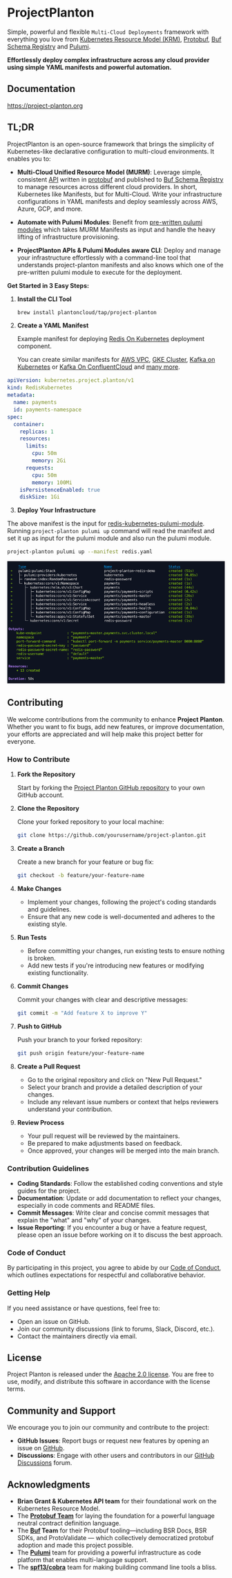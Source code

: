 # ProjectPlanton

Simple, powerful and flexible `Multi-Cloud Deployments` framework with everything you love
from [Kubernetes Resource Model (KRM)](https://github.com/kubernetes/design-proposals-archive/blob/main/architecture/resource-management.md), [Protobuf](https://protobuf.dev/), [Buf Schema Registry](https://buf.build/product/bsr)
and [Pulumi](https://github.com/pulumi/pulumi).

**Effortlessly deploy complex infrastructure across any cloud provider using simple YAML manifests and powerful
automation.**

## Documentation

https://project-planton.org

## TL;DR

ProjectPlanton is an open-source framework that brings the simplicity of Kubernetes-like declarative configuration to
multi-cloud environments. It enables you to:

- **Multi-Cloud Unified Resource Model (MURM)**: Leverage simple, consistent [API](apis/project/planton/provider)
  written in [protobuf](https://protobuf.dev/) and published
  to [Buf Schema Registry](https://buf.build/product/bsr) to manage resources across different cloud providers. In
  short, Kubernetes like Manifests, but for Multi-Cloud. Write your infrastructure configurations in YAML manifests and
  deploy seamlessly
  across AWS, Azure, GCP, and more.

- **Automate with Pulumi Modules**: Benefit
  from [pre-written pulumi modules]((https://github.com/orgs/plantoncloud/repositories?q=pulumi-module)) which takes
  MURM Manifests as input and handle the heavy lifting of infrastructure provisioning.

- **ProjectPlanton APIs & Pulumi Modules aware CLI**: Deploy and manage your infrastructure effortlessly with a
  command-line tool that understands project-planton manifests and also knows which one of the pre-written pulumi module
  to execute for the deployment.

**Get Started in 3 Easy Steps:**

1. **Install the CLI Tool**

   ```bash
   brew install plantoncloud/tap/project-planton
   ```

2. **Create a YAML Manifest**

   Example manifest
   for deploying [Redis On Kubernetes](https://github.com/plantoncloud/project-planton/tree/main/apis/project/planton/provider/kubernetes/rediskubernetes/v1)
   deployment component.

   You can create similar manifests
   for [AWS VPC](https://github.com/plantoncloud/project-planton/tree/main/apis/project/planton/provider/aws/awsvpcv1), [GKE Cluster](https://github.com/plantoncloud/project-planton/tree/main/apis/project/planton/provider/gcp/gkecluster/v1), [Kafka on Kubernetes](https://github.com/plantoncloud/project-planton/tree/main/apis/project/planton/provider/kubernetes/kafkakubernetes/v1)
   or [Kafka On ConfluentCloud](https://github.com/plantoncloud/project-planton/tree/main/apis/project/planton/provider/confluent/kafkaconfluent/v1)
   and [many more](https://github.com/plantoncloud/project-planton/tree/main/apis/project/planton/provider).

```yaml
apiVersion: kubernetes.project.planton/v1
kind: RedisKubernetes
metadata:
  name: payments
  id: payments-namespace
spec:
  container:
    replicas: 1
    resources:
      limits:
        cpu: 50m
        memory: 2Gi
      requests:
        cpu: 50m
        memory: 100Mi
    isPersistenceEnabled: true
    diskSize: 1Gi
```

3. **Deploy Your Infrastructure**

The above manifest is the input
for [redis-kubernetes-pulumi-module](https://github.com/plantoncloud/redis-kubernetes-pulumi-module). Running `project-planton pulumi up` command will read the manifest and set it up as input for the pulumi module and also run the pulumi module.

   ```bash
   project-planton pulumi up --manifest redis.yaml
   ```

![pulumi-up.png](site/public/images/provider/kubernetes/redis/pulumi-up.png)

## Contributing

We welcome contributions from the community to enhance **Project Planton**. Whether you want to fix bugs, add new
features, or improve documentation, your efforts are appreciated and will help make this project better for everyone.

### How to Contribute

1. **Fork the Repository**

   Start by forking the [Project Planton GitHub repository](https://github.com/plantoncloud/project-planton) to your own
   GitHub account.

2. **Clone the Repository**

   Clone your forked repository to your local machine:

   ```bash
   git clone https://github.com/yourusername/project-planton.git
   ```

3. **Create a Branch**

   Create a new branch for your feature or bug fix:

   ```bash
   git checkout -b feature/your-feature-name
   ```

4. **Make Changes**

    - Implement your changes, following the project's coding standards and guidelines.
    - Ensure that any new code is well-documented and adheres to the existing style.

5. **Run Tests**

    - Before committing your changes, run existing tests to ensure nothing is broken.
    - Add new tests if you're introducing new features or modifying existing functionality.

6. **Commit Changes**

   Commit your changes with clear and descriptive messages:

   ```bash
   git commit -m "Add feature X to improve Y"
   ```

7. **Push to GitHub**

   Push your branch to your forked repository:

   ```bash
   git push origin feature/your-feature-name
   ```

8. **Create a Pull Request**

    - Go to the original repository and click on "New Pull Request."
    - Select your branch and provide a detailed description of your changes.
    - Include any relevant issue numbers or context that helps reviewers understand your contribution.

9. **Review Process**

    - Your pull request will be reviewed by the maintainers.
    - Be prepared to make adjustments based on feedback.
    - Once approved, your changes will be merged into the main branch.

### Contribution Guidelines

- **Coding Standards**: Follow the established coding conventions and style guides for the project.
- **Documentation**: Update or add documentation to reflect your changes, especially in code comments and README files.
- **Commit Messages**: Write clear and concise commit messages that explain the "what" and "why" of your changes.
- **Issue Reporting**: If you encounter a bug or have a feature request, please open an issue before working on it to
  discuss the best approach.

### Code of Conduct

By participating in this project, you agree to abide by our [Code of Conduct](CODE-OF-CONDUCT.md), which outlines
expectations for respectful and collaborative behavior.

### Getting Help

If you need assistance or have questions, feel free to:

- Open an issue on GitHub.
- Join our community discussions (link to forums, Slack, Discord, etc.).
- Contact the maintainers directly via email.

## License

Project Planton is released under the [Apache 2.0 license](LICENSE). You are free to use, modify,
and distribute this software in accordance with the license terms.

## Community and Support

We encourage you to join our community and contribute to the project:

- **GitHub Issues**: Report bugs or request new features by opening an issue
  on [GitHub](https://github.com/plantoncloud/project-planton/issues).
- **Discussions**: Engage with other users and contributors in
  our [GitHub Discussions](https://github.com/plantoncloud/project-planton/discussions) forum.

## Acknowledgments

- **Brian Grant & Kubernetes API team** for their foundational work on the Kubernetes Resource Model.
- The **[Protobuf Team](https://alpha-t9kmve036m159v8u4una.sandstorm.io/)** for laying the foundation for a powerful language neutral contract definition language.
- The **[Buf](https://github.com/bufbuild/buf) Team** for their Protobuf tooling—including BSR Docs, BSR SDKs, and ProtoValidate — which collectively democratized protobuf adoption and made this project possible.
- The **[Pulumi](https://github.com/pulumi/pulumi)** team for providing a powerful infrastructure as code platform that enables multi-language support.
- The **[spf13/cobra](https://github.com/spf13/cobra)** team for making building command line tools a bliss.
